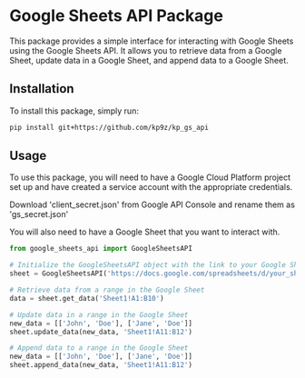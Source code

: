 # Google Sheets API Package

This package provides a simple interface for interacting with Google Sheets using the Google Sheets API. It allows you to retrieve data from a Google Sheet, update data in a Google Sheet, and append data to a Google Sheet.

## Installation

To install this package, simply run:

```bash
pip install git+https://github.com/kp9z/kp_gs_api
```

## Usage

To use this package, you will need to have a Google Cloud Platform project set up and have created a service account with the appropriate credentials. 

Download 'client_secret.json' from Google API Console and rename them as 'gs_secret.json'

You will also need to have a Google Sheet that you want to interact with.

```python
from google_sheets_api import GoogleSheetsAPI

# Initialize the GoogleSheetsAPI object with the link to your Google Sheet
sheet = GoogleSheetsAPI('https://docs.google.com/spreadsheets/d/your_sheet_id/edit#gid=0')

# Retrieve data from a range in the Google Sheet
data = sheet.get_data('Sheet1!A1:B10')

# Update data in a range in the Google Sheet
new_data = [['John', 'Doe'], ['Jane', 'Doe']]
sheet.update_data(new_data, 'Sheet1!A11:B12')

# Append data to a range in the Google Sheet
new_data = [['John', 'Doe'], ['Jane', 'Doe']]
sheet.append_data(new_data, 'Sheet1!A11:B12')
```
